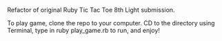 Refactor of original Ruby Tic Tac Toe 8th Light submission.

To play game, clone the repo to your computer. CD to the directory using Terminal, type in ruby play_game.rb to run, and enjoy!

